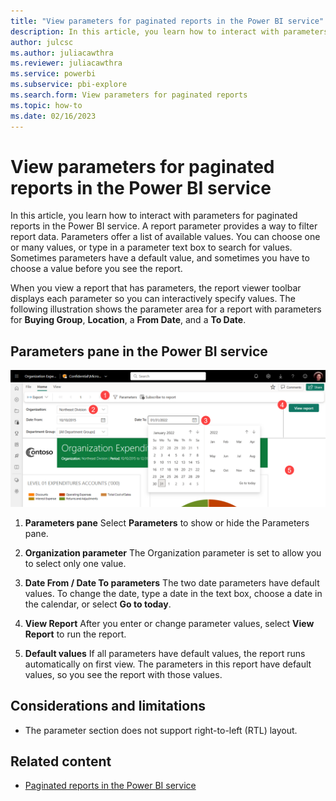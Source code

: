 ```yaml
---
title: "View parameters for paginated reports in the Power BI service"
description: In this article, you learn how to interact with parameters for paginated reports in the Power BI service.
author: julcsc
ms.author: juliacawthra
ms.reviewer: juliacawthra
ms.service: powerbi
ms.subservice: pbi-explore
ms.search.form: View parameters for paginated reports
ms.topic: how-to
ms.date: 02/16/2023
---
```


# View parameters for paginated reports in the Power BI service

In this article, you learn how to interact with parameters for paginated reports in the Power BI service.  A report parameter provides a way to filter report data. Parameters offer a list of available values. You can choose one or many values, or type in a parameter text box to search for values. Sometimes parameters have a default value, and sometimes you have to choose a value before you see the report.  

When you view a report that has parameters, the report viewer toolbar displays each parameter so you can interactively specify values. The following illustration shows the parameter area for a report with parameters for **Buying Group**, **Location**, a **From Date**, and a **To Date**.  

## Parameters pane in the Power BI service

![Screenshot showing View paginated report with parameters.](media/paginated-reports-view-parameters/power-bi-paginated-view-parameters.png)

1. **Parameters pane** Select **Parameters** to show or hide the Parameters pane.
  
1. **Organization parameter** The Organization parameter is set to allow you to select only one value.

1. **Date From / Date To parameters** The two date parameters have default values. To change the date, type a date in the text box, choose a date in the calendar, or select **Go to today**.  
 
1. **View Report**  After you enter or change parameter values, select **View Report** to run the report. 

1. **Default values** If all parameters have default values, the report runs automatically on first view. The parameters in this report have default values, so you see the report with those values.  

## Considerations and limitations 

- The parameter section does not support right-to-left (RTL) layout.

## Related content

- [Paginated reports in the Power BI service](end-user-paginated-report.md)

